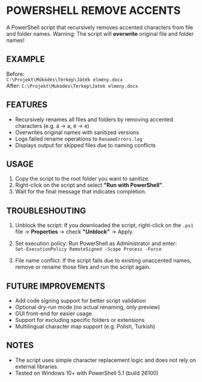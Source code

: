 # POWERSHELL REMOVE ACCENTS

A PowerShell script that recursively removes accented characters from file and folder names.
Warning: The script will **overwrite** original file and folder names!

## EXAMPLE

Before:  
`C:\Projekt\Működés\Térkép\Játék élmény.docx`  
After:
`C:\Projekt\Mukodes\Terkep\Jatek elmeny.docx`

## FEATURES

- Recursively renames all files and folders by removing accented characters (e.g. á → a, é → e)
- Overwrites original names with sanitized versions
- Logs failed rename operations to `RenameErrors.log`
- Displays output for skipped files due to naming conflicts

## USAGE

1. Copy the script to the root folder you want to sanitize.
2. Right-click on the script and select **"Run with PowerShell"**.
3. Wait for the final message that indicates completion.

## TROUBLESHOUTING

1. Unblock the script:
   If you downloaded the script, right-click on the `.ps1` file → **Properties** → check **"Unblock"** → Apply.

2. Set execution policy:
   Run PowerShell as Administrator and enter:  
   `Set-ExecutionPolicy RemoteSigned -Scope Process -Force`

3. File name conflict:
   If the script fails due to existing unaccented names, remove or rename those files and run the script again.

## FUTURE IMPROVEMENTS

- Add code signing support for better script validation
- Optional dry-run mode (no actual renaming, only preview)
- GUI front-end for easier usage
- Support for excluding specific folders or extensions
- Multilingual character map support (e.g. Polish, Turkish)

## NOTES

- The script uses simple character replacement logic and does not rely on external libraries.
- Tested on Windows 10+ with PowerShell 5.1 (build 26100)
